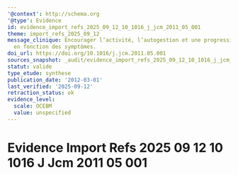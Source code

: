 ```yaml
---
'@context': http://schema.org
'@type': Evidence
id: evidence_import_refs_2025_09_12_10_1016_j_jcm_2011_05_001
theme: import_refs_2025_09_12
message_clinique: Encourager l’activité, l’autogestion et une progression graduée
  en fonction des symptômes.
doi_url: https://doi.org/10.1016/j.jcm.2011.05.001
sources_snapshot: _audit/evidence_import_refs_2025_09_12_10_1016_j_jcm_2011_05_001.json
statut: valide
type_etude: synthese
publication_date: '2012-03-01'
last_verified: '2025-09-12'
retraction_status: ok
evidence_level:
  scale: OCEBM
  value: unspecified
---
```

# Evidence Import Refs 2025 09 12 10 1016 J Jcm 2011 05 001

